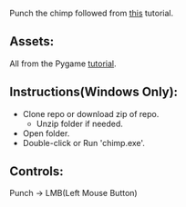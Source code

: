 Punch the chimp followed from [this](https://www.pygame.org/docs/tut/ChimpLineByLine.html) tutorial.

Assets:
---
All from the Pygame [tutorial](https://www.pygame.org/docs/tut/ChimpLineByLine.html).

Instructions(Windows Only):
---
- Clone repo or download zip of repo.
    - Unzip folder if needed.
- Open folder.
- Double-click or Run 'chimp.exe'.

Controls:
---
Punch -> LMB(Left Mouse Button)
